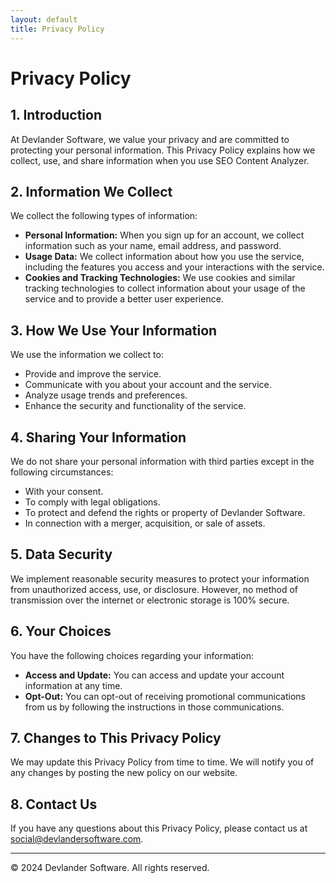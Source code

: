 ```yaml
---
layout: default
title: Privacy Policy
---
```


# Privacy Policy

## 1. Introduction

At Devlander Software, we value your privacy and are committed to protecting your personal information. This Privacy Policy explains how we collect, use, and share information when you use SEO Content Analyzer.

## 2. Information We Collect

We collect the following types of information:

- **Personal Information:** When you sign up for an account, we collect information such as your name, email address, and password.
- **Usage Data:** We collect information about how you use the service, including the features you access and your interactions with the service.
- **Cookies and Tracking Technologies:** We use cookies and similar tracking technologies to collect information about your usage of the service and to provide a better user experience.

## 3. How We Use Your Information

We use the information we collect to:

- Provide and improve the service.
- Communicate with you about your account and the service.
- Analyze usage trends and preferences.
- Enhance the security and functionality of the service.

## 4. Sharing Your Information

We do not share your personal information with third parties except in the following circumstances:

- With your consent.
- To comply with legal obligations.
- To protect and defend the rights or property of Devlander Software.
- In connection with a merger, acquisition, or sale of assets.

## 5. Data Security

We implement reasonable security measures to protect your information from unauthorized access, use, or disclosure. However, no method of transmission over the internet or electronic storage is 100% secure.

## 6. Your Choices

You have the following choices regarding your information:

- **Access and Update:** You can access and update your account information at any time.
- **Opt-Out:** You can opt-out of receiving promotional communications from us by following the instructions in those communications.

## 7. Changes to This Privacy Policy

We may update this Privacy Policy from time to time. We will notify you of any changes by posting the new policy on our website.

## 8. Contact Us

If you have any questions about this Privacy Policy, please contact us at [social@devlandersoftware.com](mailto:social@devlandersoftware.com).

---

© 2024 Devlander Software. All rights reserved.
